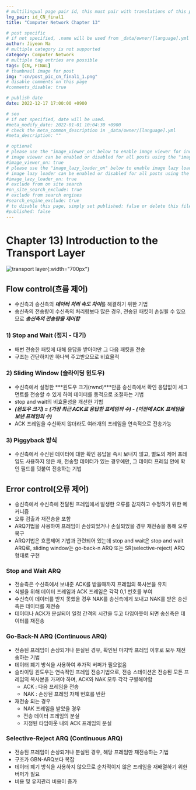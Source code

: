 ```yaml
---
# multilingual page pair id, this must pair with translations of this page. (This name must be unique)
lng_pair: id_CN_final1
title: "Computer Network Chapter 13"

# post specific
# if not specified, .name will be used from _data/owner/[language].yml
author: Jiyeon Na
# multiple category is not supported
category: Computer Network
# multiple tag entries are possible
tags: [CN, FINAL]
# thumbnail image for post
img: ":cn/post_pic_cn_final1_1.png"
# disable comments on this page
#comments_disable: true

# publish date
date: 2022-12-17 17:00:00 +0900

# seo
# if not specified, date will be used.
#meta_modify_date: 2022-01-01 10:04:30 +0900
# check the meta_common_description in _data/owner/[language].yml
#meta_description: ""

# optional
# please use the "image_viewer_on" below to enable image viewer for individual pages or posts (_posts/ or [language]/_posts folders).
# image viewer can be enabled or disabled for all posts using the "image_viewer_posts: true" setting in _data/conf/main.yml.
#image_viewer_on: true
# please use the "image_lazy_loader_on" below to enable image lazy loader for individual pages or posts (_posts/ or [language]/_posts folders).
# image lazy loader can be enabled or disabled for all posts using the "image_lazy_loader_posts: true" setting in _data/conf/main.yml.
#image_lazy_loader_on: true
# exclude from on site search
#on_site_search_exclude: true
# exclude from search engines
#search_engine_exclude: true
# to disable this page, simply set published: false or delete this file
#published: false
---
```


# Chapter 13) Introduction to the Transport Layer

![transport layer](:cn/post_pic_cn_final1_1.png){:width="700px"}

## Flow control(흐름 제어)

- 수신측과 송신측의 ***데이터 처리 속도 차이***를 해결하기 위한 기법
- 송신측의 전송량이 수신측의 처리량보다 많은 경우, 전송된 패킷이 손실될 수 있으므로 ***송신측의 전송량을 제어함***

### 1) Stop and Wait (정지 - 대기)

- 매번 전송한 패킷에 대해 응답을 받아야만 그 다음 패킷을 전송
- 구조는 간단하지만 하나씩 주고받으므로 비효율적

### 2) Sliding Window (슬라이딩 윈도우)

- 수신측에서 설정한 ***윈도우 크기(rwnd)***만큼 송신측에서 확인 응답없이 세그먼트를 전송할 수 있게 하여 데이터를 동적으로 조절하는 기법
- stop and wait의 비효율성을 개선한 기법
- ***(윈도우 크기) = (가장 최근 ACK로 응답한 프레임의 수) - (이전에 ACK 프레임을 보낸 프레임의 수)***
- ACK 프레임을 수신하지 않더라도 여러개의 프레임을 연속적으로 전송가능

### 3) Piggyback 방식

- 수신측에서 수신된 데이터에 대한 확인 응답을 즉시 보내지 않고, 별도의 제어 프레임도 사용하지 않은 채, 전송할 데이터가 있는 경우에만, 그 데이터 프레임 안에 확인 필드를 덧붙여 전송하는 기법

## Error control(오류 제어)

- 송신측에서 수신측에 전달된 프레임에서 발생한 오류를 감지하고 수정하기 위한 메커니즘
- 오류 검출과 재전송을 포함
- ARQ기법을 사용하여 프레임이 손상되었거나 손실되었을 경우 재전송을 통해 오류 복구
- ARQ기법은 흐름제어 기법과 관련되어 있는데 stop and wait은 stop and wait ARQ로, sliding window는 go-back-n ARQ 또는 SR(selective-reject) ARQ 형태로 구현

### Stop and Wait ARQ

- 전송측은 수신측에서 보내준 ACK를 받을때까지 프레임의 복사본을 유지
- 식별을 위해 데이터 프레임과 ACK 프레임은 각각 0,1 번호를 부여
- 수신측이 데이터를 받지 못했을 경우 NAK를 송신측에게 보내고 NAK를 받은 송신측은 데이터를 재전송
- 데이터나 ACK가 분실되어 일정 간격의 시간을 두고 타임아웃이 되면 송신측은 데이터를 재전송

### Go-Back-N ARQ (Continuous ARQ)

- 전송된 프레임이 손상되거나 분실된 경우, 확인된 마지막 프레임 이후로 모두 재전송하는 기법
- 데이터 폐기 방식을 사용하여 추가적 버퍼가 필요없음
- 슬라이딩 윈도우는 연속적인 프레임 전송기법으로, 전송 스테이션은 전송된 모든 프레임의 복사본을 가져야 하며, ACK와 NAK 모두 각각 구별해야함
    - ACK : 다음 프레임을 전송
    - NAK : 손상된 프레임 자체 번호를 반환
- 재전송 되는 경우
    - NAK 프레임을 받았을 경우
    - 전송 데이터 프레임의 분실
    - 지정된 타임아웃 내의 ACK 프레임의 분실

### Selective-Reject ARQ (Continuous ARQ)

- 전송된 프레임이 손상되거나 분실된 경우, 해당 프레임만 재전송하는 기법
- 구조가 GBN-ARQ보다 복잡
- 데이터 폐기 방식을 사용하지 않으므로 순차적이지 않은 프레임을 재배열하기 위한 버퍼가 필요
- 비용 및 유지관리 비용이 증가